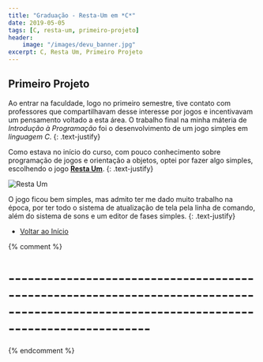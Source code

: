 ```yaml
---
title: "Graduação - Resta-Um em *C*"
date: 2019-05-05
tags: [C, resta-um, primeiro-projeto]
header:
    image: "/images/devu_banner.jpg"
excerpt: C, Resta Um, Primeiro Projeto 
---
```


## Primeiro Projeto

Ao entrar na faculdade, logo no primeiro semestre, tive contato com professores que compartilhavam desse interesse por jogos e incentivavam um pensamento voltado a esta área.
O trabalho final na minha máteria de *Introdução à Programação* foi o desenvolvimento de um jogo simples em *linguagem C*.
{: .text-justify}

Como estava no início do curso, com pouco conhecimento sobre programação de jogos e orientação a objetos, optei por fazer algo simples, escolhendo o jogo [**Resta Um**](/resta-um/).
{: .text-justify}

<img src="{{ site.url }}{{ site.baseurl }}/images/about/restaum.jpg" alt="Resta Um">

O jogo ficou bem simples, mas admito ter me dado muito trabalho na época, por ter todo o sistema de atualização de tela pela linha de comando, além do sistema de sons e um editor de fases simples.
 {: .text-justify}

* <A href="#links-rápidos">Voltar ao Início</A>

{% comment %}
 # ---------------------------------------------------------------------------------------------------------------------------------------- #
{% endcomment %}